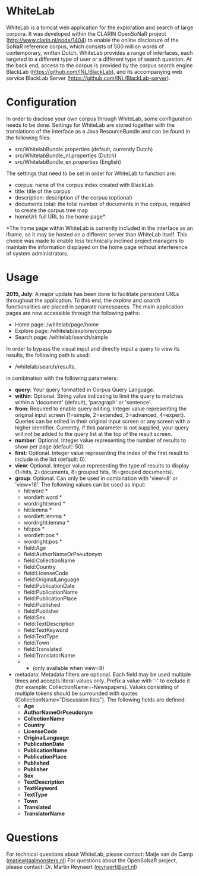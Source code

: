 WhiteLab
========

WhiteLab is a tomcat web application for the exploration and search of large corpora. It was developed within the CLARIN OpenSoNaR project (http://www.clarin.nl/node/1404) to enable the online disclosure of the SoNaR reference corpus, which consists of 500 million words of contemporary, written Dutch. WhiteLab provides a range of interfaces, each targeted to a different type of user or a different type of search question. At the back end, access to the corpus is provided by the corpus search engine BlackLab (https://github.com/INL/BlackLab), and its accompanying web service BlackLab Server (https://github.com/INL/BlackLab-server).

Configuration
=============

In order to disclose your own corpus through WhiteLab, some configuration needs to be done. Settings for WhiteLab are stored together with the translations of the interface as a Java ResourceBundle and can be found in the following files:
- src/WhitelabBundle.properties (default, currently Dutch)
- src/WhitelabBundle_nl.properties (Dutch)
- src/WhitelabBundle_en.properties (English)

The settings that need to be set in order for WhiteLab to function are:
- corpus: name of the corpus index created with BlackLab
- title: title of the corpus
- description: description of the corpus (optional)
- documents.total: the total number of documents in the corpus, required to create the corpus tree map
- homeUrl: full URL to the home page*

*The home page within WhiteLab is currently included in the interface as an iframe, so it may be hosted on a different server than WhiteLab itself. This choice was made to enable less technically inclined project managers to maintain the information displayed on the home page without interference of system administrators.

Usage
=====

**2015, July**: A major update has been done to facilitate persistent URLs throughout the application. To this end, the *explore* and *search* functionalities are placed in separate namespaces. The main application pages are now accessible through the following paths:

- Home page: /whitelab/page/home
- Explore page: /whitelab/explore/corpus
- Search page: /whitelab/search/simple

In order to bypass the visual input and directly input a query to view its results, the following path is used:

- /whitelab/search/results,

in combination with the following parameters:

- **query**: Your query formatted in Corpus Query Language.
- **within**: Optional. String value indicating to limit the query to matches within a 'document' (default), 'paragraph' or 'sentence'.
- **from**: Required to enable query editing. Integer value representing the original input screen (1=simple, 2=extended, 3=advanced, 4=expert). Queries can be edited in their original input screen or any screen with a higher identifier. Currently, if this parameter is not supplied, your query will not be added to the query list at the top of the result screen.
- **number**: Optional. Integer value representing the number of results to show per page (default: 50).
- **first**: Optional. Integer value representing the index of the first result to include in the list (default: 0).
- **view**: Optional. Integer value representing the type of results to display (1=hits, 2=documents, 8=grouped hits, 16=grouped documents).
- **group**: Optional. Can only be used in combination with 'view=8' or 'view=16'. The following values can be used as input:
  - hit:word *
  - wordleft:word *
  - wordright:word *
  - hit:lemma *
  - wordleft:lemma *
  - wordright:lemma *
  - hit:pos *
  - wordleft:pos *
  - wordright:pos *
  - field:Age
  - field:AuthorNameOrPseudonym
  - field:CollectionName
  - field:Country
  - field:LicenseCode
  - field:OriginalLanguage
  - field:PublicationDate
  - field:PublicationName
  - field:PublicationPlace
  - field:Published
  - field:Publisher
  - field:Sex
  - field:TextDescription
  - field:TextKeyword
  - field:TextType
  - field:Town
  - field:Translated
  - field:TranslatorName
  - * (only available when view=8)
- metadata: Metadata filters are optional. Each field may be used multiple times and accepts literal values only. Prefix a value with '-' to exclude it (for example: CollectionName=-Newspapers). Values consisting of multiple tokens should be surrounded with quotes (CollectionName="Discussion lists"). The following fields are defined:
  - **Age**
  - **AuthorNameOrPseudonym**
  - **CollectionName**
  - **Country**
  - **LicenseCode**
  - **OriginalLanguage**
  - **PublicationDate**
  - **PublicationName**
  - **PublicationPlace**
  - **Published**
  - **Publisher**
  - **Sex**
  - **TextDescription**
  - **TextKeyword**
  - **TextType**
  - **Town**
  - **Translated**
  - **TranslatorName**

Questions
=========

For technical questions about WhiteLab, please contact: Matje van de Camp (matje@taalmonsters.nl)
For questions about the OpenSoNaR project, please contact: Dr. Martin Reynaert (reynaert@uvt.nl)


